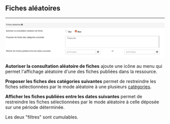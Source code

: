 ## Fiches aléatoires

---

![](images/clacoform-fig11.png)

**Autoriser la consultation aléatoire de fiches** ajoute une icône au menu qui permet l'affichage aléatoire d'une des fiches publiées dans la ressource.

**Proposer les fiches des catégories suivantes** permet de restreindre les fiches sélectionnées par le mode aléatoire à une plusieurs [catégories](/fr/resources/form-category.md).

**Afficher les fiches publiées entre les dates suivantes** permet de restreindre les fiches sélectionnées par le mode aléatoire à celle déposée sur une période déterminée.

Les deux "filtres" sont cumulables.

